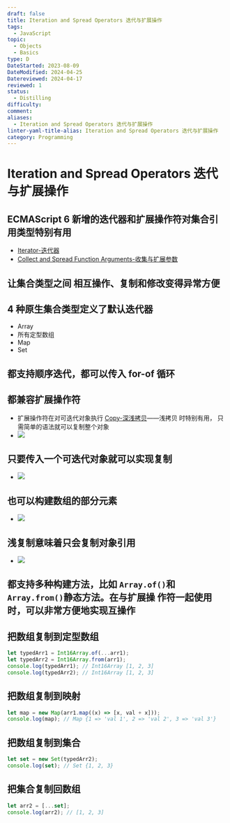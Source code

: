 ```yaml
---
draft: false
title: Iteration and Spread Operators 迭代与扩展操作
tags:
  - JavaScript
topic:
  - Objects
  - Basics
type: D
DateStarted: 2023-08-09
DateModified: 2024-04-25
Datereviewed: 2024-04-17
reviewed: 1
status:
  - Distilling
difficulty: 
comment: 
aliases:
  - Iteration and Spread Operators 迭代与扩展操作
linter-yaml-title-alias: Iteration and Spread Operators 迭代与扩展操作
category: Programming
---
```


# Iteration and Spread Operators 迭代与扩展操作

## ECMAScript 6 新增的迭代器和扩展操作符对集合引用类型特别有用

- [Iterator-迭代器](iterator-迭代器)
- [Collect and Spread Function Arguments-收集与扩展参数](collect-or-rest-and-spread-function-arguments-收集,-剩余与扩展参数)

## 让集合类型之间 相互操作、复制和修改变得异常方便

## 4 种原生集合类型定义了默认迭代器

- Array
- 所有定型数组
- Map
- Set

## 都支持顺序迭代，都可以传入 for-of 循环

## 都兼容扩展操作符

- 扩展操作符在对可迭代对象执行 [Copy-深浅拷贝](copy-深浅拷贝)——浅拷贝 时特别有用， 只需简单的语法就可以复制整个对象
- ![](https://cdn.jsdelivr.net/gh/jenniferwonder/bimg/programming/1691561776097.png)

## 只要传入一个可迭代对象就可以实现复制

- ![](https://cdn.jsdelivr.net/gh/jenniferwonder/bimg/programming/1691561810813.png)

## 也可以构建数组的部分元素

- ![](https://cdn.jsdelivr.net/gh/jenniferwonder/bimg/programming/1691561816320.png)

## 浅复制意味着只会复制对象引用

- ![](https://cdn.jsdelivr.net/gh/jenniferwonder/bimg/programming/1691561917304.png)

## 都支持多种构建方法，比如 `Array.of()`和 `Array.from()`静态方法。在与扩展操 作符一起使用时，可以非常方便地实现互操作

## 把数组复制到定型数组

```js
let typedArr1 = Int16Array.of(...arr1);
let typedArr2 = Int16Array.from(arr1);
console.log(typedArr1); // Int16Array [1, 2, 3]
console.log(typedArr2); // Int16Array [1, 2, 3]
```

## 把数组复制到映射

```js
let map = new Map(arr1.map((x) => [x, val + x]));
console.log(map); // Map {1 => 'val 1', 2 => 'val 2', 3 => 'val 3'}
```

## 把数组复制到集合

```js
let set = new Set(typedArr2);
console.log(set); // Set {1, 2, 3}
```

## 把集合复制回数组

```js
let arr2 = [...set];
console.log(arr2); // [1, 2, 3]
```
